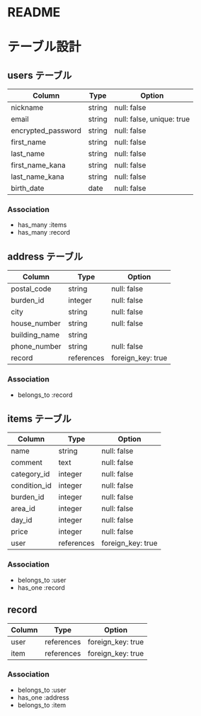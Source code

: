 # README
# テーブル設計

## users テーブル
| Column                | Type    | Option                    |
| --------------------- | ------- | ------------------------- |
| nickname              | string  | null: false               |
| email                 | string  | null: false, unique: true |
| encrypted_password    | string  | null: false               |
| first_name            | string  | null: false               |
| last_name             | string  | null: false               |
| first_name_kana       | string  | null: false               |
| last_name_kana        | string  | null: false               |
| birth_date            | date    | null: false               |

### Association
- has_many :items
- has_many :record

## address テーブル
| Column        | Type       | Option            |
| ------------- | ---------- | ----------------- |
| postal_code   | string     | null: false       |
| burden_id     | integer    | null: false       |
| city          | string     | null: false       |
| house_number  | string     | null: false       |
| building_name | string     |                   |
| phone_number  | string     | null: false       |
| record        | references | foreign_key: true |

### Association
- belongs_to :record

## items テーブル
| Column       | Type        | Option            |
| ------------ | ----------- | ----------------- |
| name         | string      | null: false       |
| comment      | text        | null: false       |
| category_id  | integer     | null: false       |
| condition_id | integer     | null: false       |
| burden_id    | integer     | null: false       |
| area_id      | integer     | null: false       |
| day_id       | integer     | null: false       |
| price        | integer     | null: false       |
| user         | references  | foreign_key: true |

### Association
- belongs_to :user
- has_one :record

## record
| Column  | Type       | Option            |
| ------- | ---------- | ----------------- |
| user    | references | foreign_key: true |
| item    | references | foreign_key: true |

### Association
- belongs_to :user
- has_one :address
- belongs_to :item